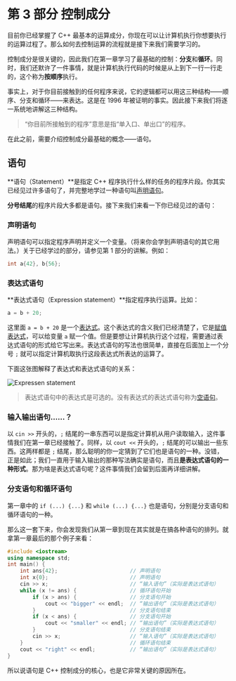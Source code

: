 # 第 3 部分 控制成分

目前你已经掌握了 C++ 最基本的运算成分，你现在可以让计算机执行你想要执行的运算过程了。那么如何去控制运算的流程就是接下来我们需要学习的。

控制成分是很关键的，因此我们在第一章学习了最基础的控制：**分支**和**循环**。同时，我们还默许了一件事情，就是计算机执行代码的时候是从上到下一行一行走的，这个称为**按顺序**执行。

事实上，对于你目前接触到的任何程序来说，它的逻辑都可以用这三种结构——顺序、分支和循环——来表达。这是在 1996 年被证明的事实。因此接下来我们将逐一系统地讲解这三种结构。

> “你目前所接触到的程序”意思是指“单入口、单出口”的程序。

在此之前，需要介绍控制成分最基础的概念——语句。

## 语句

**语句（Statement）**是指定 C++ 程序执行什么样的任务的程序片段。你其实已经见过许多语句了，并完整地学过一种语句叫[声明语句](ch02/part1/declaration_statement)。

**分号结尾**的程序片段大多都是语句。接下来我们来看一下你已经见过的语句：

### 声明语句

声明语句可以指定程序声明并定义一个变量。（将来你会学到声明语句的其它用法。）关于已经学过的部分，请参见第 1 部分的讲解。例如：

```cpp
int a{42}, b{56};
```

### 表达式语句

**表达式语句（Expression statement）**指定程序执行运算。比如：

```cpp
a = b + 20;
```

这里面 `a = b + 20` 是一个[表达式](ch02/part2/README#表达式)。这个表达式的含义我们已经清楚了，它是[赋值表达式](ch02/part2/assignment_operator)，可以给变量 `a` 赋一个值。但是要想让计算机执行这个过程，需要通过表达式语句的形式给它写出来。表达式语句的写法也很简单，直接在后面加上一个分号 `;` 就可以指定计算机取执行这段表达式所表达的运算了。

下面这张图解释了表达式和表达式语句的关系：

![Expressen statement](https://s1.ax1x.com/2020/07/08/UZ7AA0.png ':size=300px')

> 表达式语句中的表达式是可选的。没有表达式的表达式语句称为[空语句](/ch02/part3/empty_statement)。

### 输入输出语句……？

以 `cin >>` 开头的，`;` 结尾的一串东西可以是指定计算机从用户读取输入，这件事情我们在第一章已经接触了。同样，以 `cout <<` 开头的，`;` 结尾的可以输出一些东西。这两样都是 `;` 结尾，那么聪明的你一定猜到了它们也是语句的一种。没错，正是如此；我们一直用于输入输出的那种写法确实是语句，而且**是表达式语句的一种形式**。那为啥是表达式语句呢？这件事情我们会留到后面再详细讲解。

### 分支语句和循环语句

第一章中的 `if (...) {...}` 和 `while (...) {...}` 也是语句，分别是分支语句和循环语句的一种。

那么这一套下来，你会发现我们从第一章到现在其实就是在搞各种语句的排列。就拿第一章最后的那个例子来看：

```cpp
#include <iostream>
using namespace std;
int main() {
    int ans{42};                       // 声明语句
    int x{0};                          // 声明语句
    cin >> x;                          // “输入语句”（实际是表达式语句）
    while (x != ans) {                 // 循环语句开始
        if (x > ans) {                 // 分支语句开始
            cout << "bigger" << endl;  // “输出语句”（实际是表达式语句）
        }                              // 分支语句结束
        if (x < ans) {                 // 分支语句开始
            cout << "smaller" << endl; // “输出语句”（实际是表达式语句）
        }                              // 分支语句结束
        cin >> x;                      // “输入语句”（实际是表达式语句）
    }                                  // 循环语句结束
    cout << "right" << endl;           // “输出语句”（实际是表达式语句）
}
```

所以说语句是 C++ 控制成分的核心，也是它非常关键的原因所在。